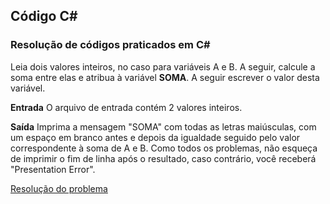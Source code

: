 ## 								Código C#

 ### Resolução de códigos praticados em C#

Leia dois valores inteiros, no caso para variáveis A e B. A seguir, calcule a soma entre elas e atribua à variável **SOMA**. A seguir escrever o valor desta variável.

**Entrada**
O arquivo de entrada contém 2 valores inteiros.

**Saída**
Imprima a mensagem "SOMA" com todas as letras maiúsculas, com um espaço em branco antes e depois da igualdade seguido pelo valor correspondente à soma de A e B. Como todos os problemas, não esqueça de imprimir o fim de linha após o resultado, caso contrário, você receberá "Presentation Error".

[Resolução do problema](https://github.com/pliniopereira10/resolucao-desafios-C_Sharp/blob/main/1.EstruturaSequencial/Soma/Program.cs) 
